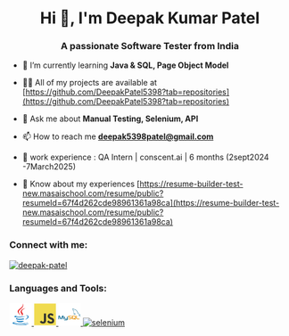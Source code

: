 
<h1 align="center">Hi 👋, I'm Deepak Kumar Patel</h1>
<h3 align="center">A passionate Software Tester from India</h3>



- 🌱 I’m currently learning **Java & SQL, Page Object Model**

- 👨‍💻 All of my projects are available at [https://github.com/DeepakPatel5398?tab=repositories](https://github.com/DeepakPatel5398?tab=repositories)

- 💬 Ask me about **Manual Testing, Selenium, API**

- 📫 How to reach me **deepak5398patel@gmail.com**

- 📄 work experience : QA Intern | conscent.ai  | 6 months  (2sept2024 -7March2025)

- 📄 Know about my experiences [https://resume-builder-test-new.masaischool.com/resume/public?resumeId=67f4d262cde98961361a98ca](https://resume-builder-test-new.masaischool.com/resume/public?resumeId=67f4d262cde98961361a98ca)

<h3 align="left">Connect with me:</h3>
<p align="left">
<a href="https://www.linkedin.com/in/deepak-patel-343a212a0/" target="blank"><img align="center" src="https://raw.githubusercontent.com/rahuldkjain/github-profile-readme-generator/master/src/images/icons/Social/linked-in-alt.svg" alt="deepak-patel" height="30" width="40" /></a>
</p>

<h3 align="left">Languages and Tools:</h3>
<p align="left"> <a href="https://www.java.com" target="_blank" rel="noreferrer"> <img src="https://raw.githubusercontent.com/devicons/devicon/master/icons/java/java-original.svg" alt="java" width="40" height="40"/> </a> <a href="https://developer.mozilla.org/en-US/docs/Web/JavaScript" target="_blank" rel="noreferrer"> <img src="https://raw.githubusercontent.com/devicons/devicon/master/icons/javascript/javascript-original.svg" alt="javascript" width="40" height="40"/> </a> <a href="https://www.mysql.com/" target="_blank" rel="noreferrer"> <img src="https://raw.githubusercontent.com/devicons/devicon/master/icons/mysql/mysql-original-wordmark.svg" alt="mysql" width="40" height="40"/> </a> <a href="https://www.selenium.dev" target="_blank" rel="noreferrer"> <img src="https://raw.githubusercontent.com/detain/svg-logos/780f25886640cef088af994181646db2f6b1a3f8/svg/selenium-logo.svg" alt="selenium" width="40" height="40"/> </a> </p>

